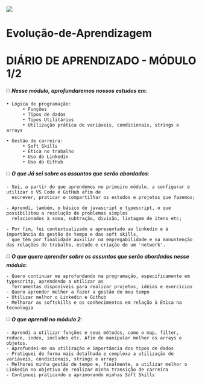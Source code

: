![](https://i.imgur.com/xG74tOh.png)

# Evolução-de-Aprendizagem

  # **DIÁRIO DE APRENDIZADO - MÓDULO 1/2**
  
:white_medium_square: ***Nesse módulo, aprofundaremos nossos estudos em***:

    • Lógica de programação:
          • Funções 
          • Tipos de dados 
          • Tipos Utilitários
          • Utilização prática de variáveis, condicionais, strings e arrays
    
    • Gestão de carreira:
          • Soft Skills 
          • Ética no trabalho
          • Uso do Linkedin 
          • Uso do GitHub
        
:white_medium_square: ***O que Já sei sobre os assuntos que serão abordados***:
    
    - Sei, a partir do que aprendemos no primeiro módulo, a configurar e utilizar o VS Code e GitHub afim de 
      escrever, praticar e compartilhar os estudos e projetos que fazemos;
  
    - Aprendi, também, o básico de javascript e typescript, o que possibilitou a resolução de problemas simples
      relacionados à soma, subtração, divisão, listagem de itens etc;
  
    - Por fim, fui contextualizado e apresentado ao linkedin e à importância da gestão de tempo e das soft skills,
      que têm por finalidade auxiliar na empregabilidade e na manuntenção das relações de trabalho, estudo e criação de um 'network'.

:white_medium_square: ***O que quero aprender sobre os assuntos que serão abordados nesse módulo***:
    
    - Quero continuar me aprofundando na programação, especificamente em typescritp, aprendendo a utilizar as 
      ferramentas disponíveis para realizar projetos, idéias e exercícios 
    - Quero aprender melhor a fazer a gestão do meu tempo
    - Utilizar melhor o Linkedin e Github
    - Melhorar as softskills e os conhecimentos em relação à Ética na tecnologia

  :white_medium_square: ***O que aprendi no módulo 2***:
    
    - Aprendi a utilizar funções e seus métodos, como o map, filter, reduce, index, includes etc. Afim de manipular melhor os arrays e objetos.
    - Aprofundei-me na utilização e importância dos tipos de dados
    - Pratiquei de forma mais detalhada e complexa a utilização de variáveis, condicionais, strings e arrays
    - Melhorei minha gestão de tempo e, finalmente, a utilizar melhor o Linkedin no objetivo de realizar minha transição de carreira
    - Continuei praticando e aprimorando minhas Soft Skills
